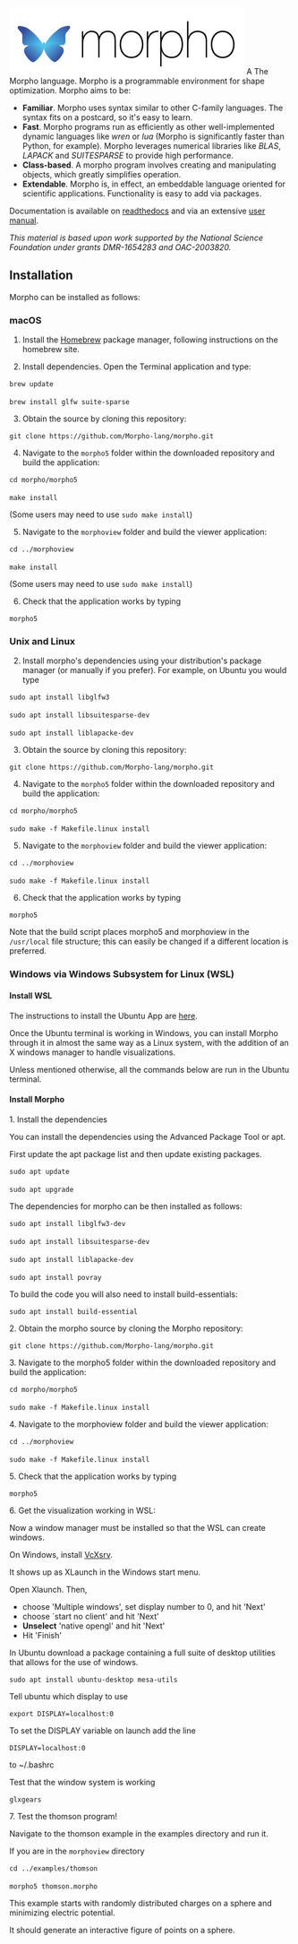 ![Morpho](manual/src/Figures/morphologosmall.png)
A
The Morpho language. Morpho is a programmable environment for shape optimization. Morpho aims to be:

* **Familiar**. Morpho uses syntax similar to other C-family languages. The syntax fits on a postcard, so it's easy to learn.
* **Fast**. Morpho programs run as efficiently as other well-implemented dynamic languages like *wren* or *lua* (Morpho is significantly faster than Python, for example). Morpho leverages numerical libraries like *BLAS*, *LAPACK* and *SUITESPARSE* to provide high performance.
* **Class-based**. A morpho program involves creating and manipulating objects, which greatly simplifies operation.
* **Extendable**. Morpho is, in effect, an embeddable language oriented for scientific applications. Functionality is easy to add via packages.

Documentation is available on [readthedocs](https://morpho-lang.readthedocs.io/en/latest/) and via an extensive [user manual](https://github.com/Morpho-lang/morpho/blob/main/manual/manual.pdf).

*This material is based upon work supported by the National Science Foundation under grants DMR-1654283 and OAC-2003820.*

## Installation

Morpho can be installed as follows:

### macOS

1. Install the [Homebrew](https://brew.sh) package manager, following instructions on the homebrew site.

2. Install dependencies. Open the Terminal application and type:

```
brew update

brew install glfw suite-sparse
```

3. Obtain the source by cloning this repository:

```
git clone https://github.com/Morpho-lang/morpho.git
```

4. Navigate to the `morpho5` folder within the downloaded repository and build the application:

```
cd morpho/morpho5

make install
```

(Some users may need to use `sudo make install`)

5. Navigate to the `morphoview` folder and build the viewer application:

```
cd ../morphoview

make install
```

(Some users may need to use `sudo make install`)

6. Check that the application works by typing

```
morpho5
```

### Unix and Linux

2. Install morpho's dependencies using your distribution's package manager (or manually if you prefer). For example, on Ubuntu you would type
```
sudo apt install libglfw3

sudo apt install libsuitesparse-dev

sudo apt install liblapacke-dev
```

3. Obtain the source by cloning this repository:

```
git clone https://github.com/Morpho-lang/morpho.git
```

4. Navigate to the `morpho5` folder within the downloaded repository and build the application:

```
cd morpho/morpho5

sudo make -f Makefile.linux install
```

5. Navigate to the `morphoview` folder and build the viewer application:

```
cd ../morphoview

sudo make -f Makefile.linux install
```

6. Check that the application works by typing

```
morpho5
```

Note that the build script places morpho5 and morphoview in the `/usr/local` file structure; this can easily be changed if a different location is preferred.

### Windows via Windows Subsystem for Linux (WSL)

#### Install WSL

The instructions to install the Ubuntu App are [here](https://ubuntu.com/tutorials/ubuntu-on-windows#1-overview).

Once the Ubuntu terminal is working in Windows, you can install Morpho through it in almost the same way as a Linux system, with the addition of an X windows manager to handle visualizations.

Unless mentioned otherwise, all the commands below are run in the Ubuntu terminal.

#### Install Morpho

1\. Install the dependencies

You can install the dependencies using the Advanced Package Tool or apt.

First update the apt package list and then update existing packages.

```
sudo apt update

sudo apt upgrade
```


The dependencies for morpho can be then installed as follows:
```
sudo apt install libglfw3-dev

sudo apt install libsuitesparse-dev

sudo apt install liblapacke-dev

sudo apt install povray
```

To build the code you will also need to install build-essentials:

```
sudo apt install build-essential
```

2\. Obtain the morpho source by cloning the Morpho repository:

```
git clone https://github.com/Morpho-lang/morpho.git
```

3\. Navigate to the morpho5 folder within the downloaded repository and build the application:

```
cd morpho/morpho5

sudo make -f Makefile.linux install
```

4\. Navigate to the morphoview folder and build the viewer application:

```
cd ../morphoview

sudo make -f Makefile.linux install
```

5\. Check that the application works by typing

```
morpho5
```

6\. Get the visualization working in WSL:

Now a window manager must be installed so that the WSL can create windows.

On Windows, install [VcXsrv](https://sourceforge.net/projects/vcxsrv/).

It shows up as XLaunch in the Windows start menu.

Open Xlaunch. Then,

* choose 'Multiple windows', set display number to 0, and hit 'Next'
* choose `start no client' and hit 'Next'
* <b>Unselect</b> 'native opengl' and hit 'Next'
* Hit 'Finish'

In Ubuntu download a package containing a full suite of desktop utilities that allows for the use of windows.

```
sudo apt install ubuntu-desktop mesa-utils
````

Tell ubuntu which display to use

```
export DISPLAY=localhost:0
```

To set the DISPLAY variable on launch add the line
```
DISPLAY=localhost:0
```
to ~/.bashrc


Test that the window system is working
```
glxgears
```


7\. Test the thomson program!

Navigate to the thomson example in the examples directory and run it.

If you are in the `morphoview` directory

```
cd ../examples/thomson

morpho5 thomson.morpho
```

This example starts with randomly distributed charges on a sphere and minimizing electric potential.

It should generate an interactive figure of points on a sphere.
